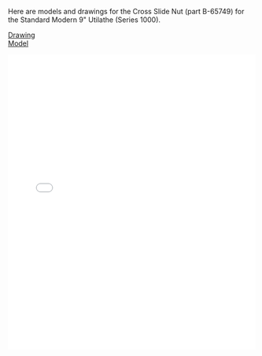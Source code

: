 <!--
.. title: Cross Slide Nut
.. slug: cross-slide-nut
.. date: 2025-10-26 13:10:25 UTC-07:00
.. tags: Utilathe 9" Series 1000, B-65668, lathe
.. category: machining, lathe
.. link: 
.. description: 
.. type: text
-->
<style>
body { margin: 0; overflow: hidden; }
canvas { display: block; }
</style>
<body>

Here are models and drawings for the Cross Slide Nut (part B-65749) for the Standard Modern 9" Utilathe (Series 1000).

<!-- TEASER_END -->
<a href="/lathe/Cross Slide Nut (B-65749).pdf">Drawing</a>
<br/>
<a href="/lathe/Cross Slide Nut (B-65749).obj">Model</a>

<embed src="/lathe/Cross Slide Nut (B-65749).pdf" type="application/pdf" width="100%" height="600px" />

<div id="viewer-container" style="width: 100%; height: 80vh;"></div>

<script type="module"> // this is all chatgpt
  import * as THREE from 'https://esm.run/three@0.160.0';
  import { OBJLoader } from 'https://esm.run/three@0.160.0/examples/jsm/loaders/OBJLoader.js';
  import { OrbitControls } from 'https://esm.run/three@0.160.0/examples/jsm/controls/OrbitControls.js';

  const container = document.getElementById('viewer-container');

  const scene = new THREE.Scene();
  scene.background = new THREE.Color(0x303030); // lighter gray

  // Camera — zoomed out and elevated
  const camera = new THREE.PerspectiveCamera(
    150,
    container.clientWidth / container.clientHeight,
    0.1,
    1000
  );
  camera.position.set(6,6,6);

  // Renderer
  const renderer = new THREE.WebGLRenderer({ antialias: true });
  renderer.setSize(container.clientWidth, container.clientHeight);
  renderer.outputColorSpace = THREE.SRGBColorSpace;
  container.appendChild(renderer.domElement);

  // Controls
  const controls = new OrbitControls(camera, renderer.domElement);
  controls.enableDamping = true;
  controls.dampingFactor = 0.05;

  // Lights — brighter setup
  scene.add(new THREE.AmbientLight(0xffffff, 0.8));
  const light = new THREE.DirectionalLight(0xffffff, 1.5);
  light.position.set(10, 15, 10);
  scene.add(light);

  // OBJ Loader — use encoded URL for file name with spaces and parentheses
  const loader = new OBJLoader();
  loader.load(
    '/lathe/Cross Slide Nut (B-65749).obj',
    (object) => {
      object.scale.set(2,2,2);
      scene.add(object);
    },
    (xhr) => console.log(`${(xhr.loaded / xhr.total * 100).toFixed(0)}% loaded`),
    (err) => console.error('Error loading OBJ:', err)
  );

  // Handle window resize
  window.addEventListener('resize', () => {
    camera.aspect = container.clientWidth / container.clientHeight;
    camera.updateProjectionMatrix();
    renderer.setSize(container.clientWidth, container.clientHeight);
  });

  // Animation loop
  function animate() {
    requestAnimationFrame(animate);
    controls.update();
    renderer.render(scene, camera);
  }
  animate();
</script>
